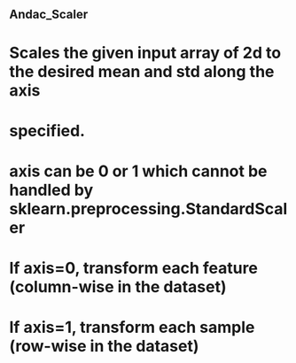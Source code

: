 ## Andac_Scaler 

# Scales the given input array of 2d to the desired mean and std along the axis
# specified.
# axis can be 0 or 1 which cannot be handled by sklearn.preprocessing.StandardScaler 
# If axis=0, transform each feature (column-wise in the dataset)
# If axis=1, transform each sample (row-wise in the dataset)
